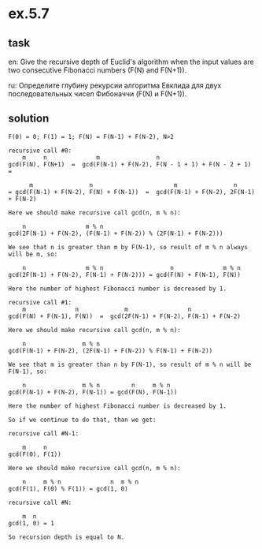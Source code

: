 # ex.5.7

## task

en: Give the recursive depth of Euclid's algorithm when the input
values are two consecutive Fibonacci numbers (F(N) and F(N+1)).

ru: Определите глубину рекурсии алгоритма Евклида для двух
последовательных чисел Фибоначчи (F(N) и F(N+1)).

## solution

```
F(0) = 0; F(1) = 1; F(N) = F(N-1) + F(N-2), N>2

recursive call #0:
    m     n              m                n
gcd(F(N), F(N+1)  =  gcd(F(N-1) + F(N-2), F(N - 1 + 1) + F(N - 2 + 1) =

      m                n                       m                n
= gcd(F(N-1) + F(N-2), F(N) + F(N-1))  =  gcd(F(N-1) + F(N-2), 2F(N-1) + F(N-2)

Here we should make recursive call gcd(n, m % n):

    n                 m % n
gcd(2F(N-1) + F(N-2), (F(N-1) + F(N-2)) % (2F(N-1) + F(N-2)))

We see that n is greater than m by F(N-1), so result of m % n always will be m, so:

    n                 m % n                   n              m % n
gcd(2F(N-1) + F(N-2), F(N-1) + F(N-2))) = gcd(F(N) + F(N-1), F(N))

Here the number of highest Fibonacci number is decreased by 1.

recursive call #1:
    m              n             m                 n
gcd(F(N) + F(N-1), F(N))  =  gcd(2F(N-1) + F(N-2), F(N-1) + F(N-2)

Here we should make recursive call gcd(n, m % n):

    n                m % n
gcd(F(N-1) + F(N-2), (2F(N-1) + F(N-2)) % F(N-1) + F(N-2))

We see that m is greater than n by F(N-1), so result of m % n will be F(N-1), so:

    n                m % n         n     m % n
gcd(F(N-1) + F(N-2), F(N-1)) = gcd(F(N), F(N-1))

Here the number of highest Fibonacci number is decreased by 1.

So if we continue to do that, than we get:

recursive call #N-1:

    m     n
gcd(F(0), F(1))

Here we should make recursive call gcd(n, m % n):

    n     m % n              n  m % n
gcd(F(1), F(0) % F(1)) = gcd(1, 0)

recursive call #N:

    m  n
gcd(1, 0) = 1

So recursion depth is equal to N.
```
